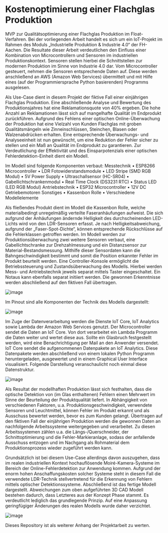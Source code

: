# Kostenoptimierung einer Flachglas Produktion

MVP zur Qualitätsoptimierung einer Flachglas Produktion im Float-Verfahren.
Bei der vorliegenden Arbeit handelt es sich um ein IoT-Projekt im Rahmen des Moduls „Industrielle Produktion & Industrie 4.0“ der FH-Aachen.
Die Resultate dieser Arbeit verdeutlichen den Einfluss einer Kombination von Microcontrollern und Sensoren im industriellen Produktionskontext. Sensoren stellen hierbei die Schnittstellen zur modernen Produktion im Sinne von Industrie 4.0 dar. Vom Microcontroller gesteuert, nehmen die Sensoren entsprechende Daten auf. Diese werden anschließend an AWS (Amazon Web Services) übermittelt und mit Hilfe eines (auf der Programmiersprache Python basierenden) Programms ausgelesen. 

Als Use-Case dient in diesem Projekt der fiktive Fall einer einjährigen Flachglas Produktion. Eine abschließende Analyse und Bewertung des Produktionsjahres hat eine Reklamationsquote von 40% ergeben. Die hohe Anzahl an Reklamationen lässt sich auf mangelhafte Qualität im Endprodukt zurückführen. 
Aufgrund des Fehlens einer optischen Online-Überwachung der Produktion hat eine Vielzahl von Kunden Flachglas mit groben Qualitätsmängeln wie Zinneinschlüssen, Steinchen, Blasen oder Walzenabdrücken erhalten.
Eine entsprechende Überwachungs- und Analyseeinheit ist nun gewünscht, um eine Reduktion der Fehler sicher zu stellen und ein Maß an Qualität im Endprodukt zu garantieren. 
Zur Verdeutlichung der Effektivität und des Einsparpotenzials einer optischen Fehlerdetektion-Einheit dient ein Modell. 

Im Modell sind folgende Komponenten verbaut:
Messtechnik
•	ESP8266 Microcontroller
•	LDR Fotowiderstandsmodule
•	LED Stripe (SMD RGB Modul)
•	5V Power Supply
•	Ultraschallsensor (HC-SR04)
•	Gabellichtschrankenmodul
•	Real Time Clock (DS3231 RTC)
•	Status LED (LED RGB Modul)
Antriebstechnik
•	ESP32 Microcontroller
•	12V DC Getriebemotoren
Sonstiges
•	Kassenbon Rolle
•	Verschiedene Modellelemente

Als fließendes Produkt dient im Modell die Kassenbon Rolle, welche materialbedingt unregelmäßig verteilte Faseranhäufungen aufweist. Die sich aufgrund der Anhäufungen ändernde Helligkeit des durchscheinenden LED-Lichts wird von den LDR-Sensoren erfasst. Je nach Helligkeitsabweichung, aufgrund der „Faser-Spot-Dichte“, können entsprechende Rückschlüsse auf die Fehlerklassen getroffen werden. 
Im Modell werden zur Produktionsüberwachung zwei weitere Sensoren verbaut, eine Gabellichtschranke zur Drehzahlmessung und ein Distanzsensor zur Material-Bestandsmessung. Mithilfe dieser Sensordaten kann die Bahngeschwindigkeit bestimmt und somit die Position erkannter Fehler im Produkt beurteilt werden.
Eine Controller-Konsole ermöglicht die Betriebssteuerung und Zustandsüberwachung des Modells. Hierbei werden Mess- und Antriebstechnik jeweils separat mittels Taster eingeschaltet. Ein Notaus kann ebenfalls separat initiiert werden.
Die gewonnen Erkenntnisse werden abschließend auf den fiktiven Fall übertragen.

![image](https://user-images.githubusercontent.com/86350904/123914111-554b3c00-d97f-11eb-80a0-b84c2b85a414.png)

Im Pinout sind alle Komponenten der Technik des Modells dargestellt:

![image](https://user-images.githubusercontent.com/86350904/123914145-5f6d3a80-d97f-11eb-9426-cb3f3fb3680d.png)

Im Zuge der Datenverarbeitung werden die Dienste IoT Core, IoT Analytics sowie Lambda der Amazon Web Services genutzt. 
Der Microcontroller sendet die Daten an IoT Core. Von dort verarbeitet ein Lambda Programm die Daten weiter und wertet diese aus. Sollte ein Glasbruch festgestellt werden, wird eine Benachrichtigung per Mail an den Anwender versendet. IoT Core sendet die aufgenommenen Datenpakete an IoT Analytics. Diese Datenpakete werden abschließend von einem lokalen Python Programm heruntergeladen, ausgewertet und in einem Graphical User Interface visualisiert. Folgende Darstellung veranschaulicht noch einmal diese Datenstruktur.

![image](https://user-images.githubusercontent.com/86350904/123914187-6b58fc80-d97f-11eb-90fd-60b09fd091f6.png)

Als Resultat der modellhaften Produktion lässt sich festhalten, dass die optische Detektion von (im Glas enthaltenen) Fehlern einen Mehrwert im Sinne der Beurteilung der Produktqualität liefert. In Abhängigkeit von verschiedenen Faktoren, u.a. Produktionsgeschwindigkeit, verwendete Sensoren und Leuchtmittel, können Fehler im Produkt erkannt und als Ausschuss bewertet werden, bevor es zum Kunden gelangt.
Übertragen auf den fiktiven Fall der einjährigen Produktion werden die gewonnen Daten an nachfolgende Arbeitssysteme weitergegeben und verarbeitet. Zu diesen Arbeitssystemen zählen u.a. die Längs-/Querschneider, der Schnittoptimierung und die Fehler-Markieranlage, sodass der anfallende Ausschuss entzogen und im Nachgang als Rohmaterial dem Produktionsprozess wieder zugeführt werden kann.

Grundsätzlich ist bei diesem Use-Case allerdings davon auszugehen, dass im realen industriellen Kontext hochauflösende Moiré-Kamera-Systeme im Bereich der Online-Fehlerdetektion zur Anwendung kommen. Aufgrund der enorm hohen Anschaffungskosten solcher Systeme steht in diesem Fall die verwendete LDR-Technik stellvertretend für die Erkennung von Fehlern mittels optischer Detektionssysteme.
Abschließend ist das fertige Modell dargestellt. Abweichungen zum oben aufgeführten 3D CAD Modell bestehen dadurch, dass Letzteres aus der Konzept Phase stammt. Es verdeutlicht lediglich das grundlegende Prinzip. Auf eine Anpassung geringfügiger Änderungen des realen Modells wurde daher verzichtet.

![image](https://user-images.githubusercontent.com/86350904/123914216-7449ce00-d97f-11eb-9269-8faba64fae41.png)

Dieses Repository ist als weiterer Anhang der Projektarbeit zu werten.
